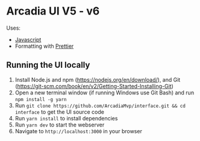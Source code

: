 # Arcadia UI V5 - v6

Uses:

- [Javascript](https://www.javascript.com/)
- Formatting with [Prettier](https://prettier.io/)

## Running the UI locally

1. Install Node.js and npm (https://nodejs.org/en/download/), and Git (https://git-scm.com/book/en/v2/Getting-Started-Installing-Git)
2. Open a new terminal window (if running Windows use Git Bash) and run `npm install -g yarn`
3. Run `git clone https://github.com/ArcadiaMvp/interface.git && cd interface` to get the UI source code
4. Run `yarn install` to install dependencies
5. Run `yarn dev` to start the webserver
6. Navigate to `http://localhost:3000` in your browser

